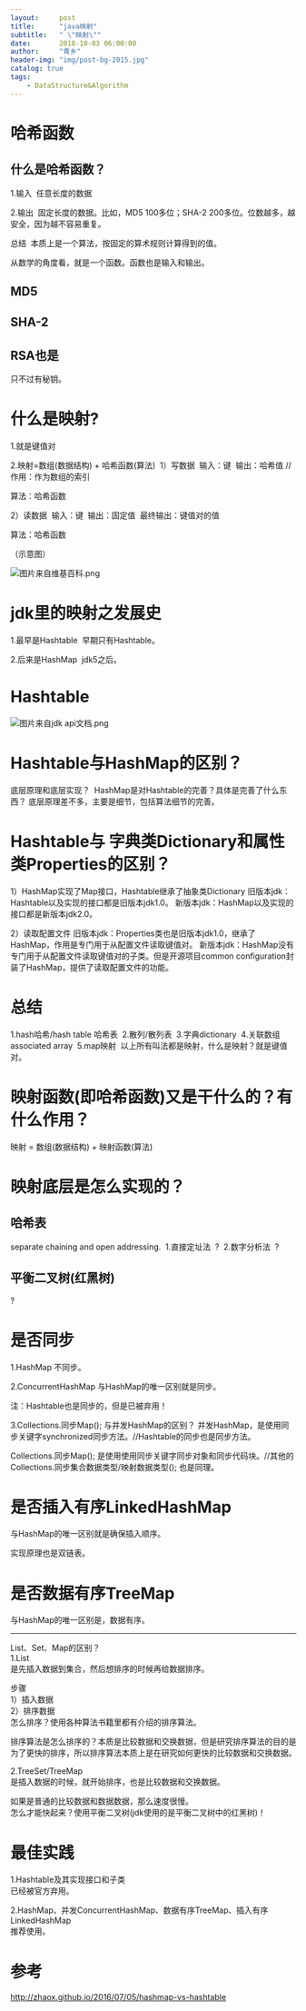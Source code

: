 ```yaml
---
layout:     post
title:      "java映射"
subtitle:   " \"映射\""
date:       2018-10-03 06:00:00
author:     "青乡"
header-img: "img/post-bg-2015.jpg"
catalog: true
tags:
    - DataStructure&Algorithm
---
```




# 哈希函数

## 什么是哈希函数？

1.输入 
任意长度的数据

2.输出 
固定长度的数据。比如，MD5 100多位；SHA-2 200多位。位数越多，越安全，因为越不容易重复。

总结 
本质上是一个算法，按固定的算术规则计算得到的值。

从数学的角度看，就是一个函数。函数也是输入和输出。

## MD5

## SHA-2

## RSA也是

只不过有秘钥。

# 什么是映射?

1.就是键值对

2.映射=数组(数据结构) + 哈希函数(算法) 
1）写数据 
输入：键 
输出：哈希值 //作用：作为数组的索引

算法：哈希函数

2）读数据 
输入：键 
输出：固定值 
最终输出：键值对的值

算法：哈希函数

（示意图）

![图片来自维基百科.png](https://upload-images.jianshu.io/upload_images/6367548-3d908987eafc5796.png?imageMogr2/auto-orient/strip%7CimageView2/2/w/1240)


# jdk里的映射之发展史

1.最早是Hashtable 
早期只有Hashtable。

2.后来是HashMap 
jdk5之后。

# Hashtable

![图片来自jdk api文档.png](https://upload-images.jianshu.io/upload_images/6367548-f6c425de4d556ff9.png?imageMogr2/auto-orient/strip%7CimageView2/2/w/1240)


# Hashtable与HashMap的区别？
底层原理和底层实现？ 
HashMap是对Hashtable的完善？具体是完善了什么东西？
底层原理差不多，主要是细节，包括算法细节的完善。

# Hashtable与 字典类Dictionary和属性类Properties的区别？
1）HashMap实现了Map接口，Hashtable继承了抽象类Dictionary
旧版本jdk：Hashtable以及实现的接口都是旧版本jdk1.0。
新版本jdk：HashMap以及实现的接口都是新版本jdk2.0。

2）读取配置文件
旧版本jdk：Properties类也是旧版本jdk1.0，继承了HashMap，作用是专门用于从配置文件读取键值对。
新版本jdk：HashMap没有专门用于从配置文件读取键值对的子类。但是开源项目common configuration封装了HashMap，提供了读取配置文件的功能。


# 总结

1.hash哈希/hash table 哈希表 
2.散列/散列表 
3.字典dictionary 
4.关联数组associated array 
5.map映射 
以上所有叫法都是映射，什么是映射？就是键值对。

# 映射函数(即哈希函数)又是干什么的？有什么作用？

映射 = 数组(数据结构) + 映射函数(算法)

# 映射底层是怎么实现的？

## 哈希表

separate chaining and open addressing. 
1.直接定址法 
? 
2.数字分析法 
?

## 平衡二叉树(红黑树)

?

# 是否同步
1.HashMap
不同步。

2.ConcurrentHashMap
与HashMap的唯一区别就是同步。

注：Hashtable也是同步的，但是已被弃用！

3.Collections.同步Map();
与并发HashMap的区别？
并发HashMap，是使用同步关键字synchronized同步方法。//Hashtable的同步也是同步方法。

Collections.同步Map(); 是使用使用同步关键字同步对象和同步代码块。//其他的Collections.同步集合数据类型/映射数据类型(); 也是同理。


# 是否插入有序LinkedHashMap
与HashMap的唯一区别就是确保插入顺序。

实现原理也是双链表。

# 是否数据有序TreeMap
与HashMap的唯一区别是，数据有序。

---
List、Set、Map的区别？  
1.List  
是先插入数据到集合，然后想排序的时候再给数据排序。

步骤  
1）插入数据  
2）排序数据  
怎么排序？使用各种算法书籍里都有介绍的排序算法。

排序算法是怎么排序的？本质是比较数据和交换数据，但是研究排序算法的目的是为了更快的排序，所以排序算法本质上是在研究如何更快的比较数据和交换数据。

2.TreeSet/TreeMap  
是插入数据的时候，就开始排序，也是比较数据和交换数据。

如果是普通的比较数据和数据数据，那么速度很慢。  
怎么才能快起来？使用平衡二叉树(jdk使用的是平衡二叉树中的红黑树)！

# 最佳实践
1.Hashtable及其实现接口和子类  
已经被官方弃用。

2.HashMap、并发ConcurrentHashMap、数据有序TreeMap、插入有序LinkedHashMap  
推荐使用。



# 参考
http://zhaox.github.io/2016/07/05/hashmap-vs-hashtable
